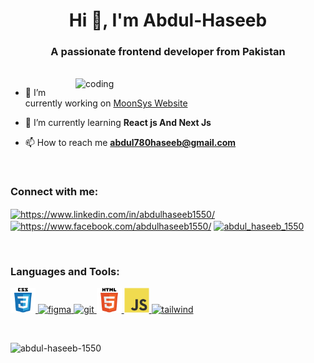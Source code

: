 <h1 align="center">Hi 👋, I'm Abdul-Haseeb</h1>
<h3 align="center">A passionate frontend developer from Pakistan</h3>
<br>
<img src="https://gifdb.com/images/high/animated-man-computer-coding-nae6mec378lsg1i3.gif" align="right" width="400" alt="coding"/>


- 🔭 I’m currently working on [MoonSys Website](https://www.moonsys.co/)

- 🌱 I’m currently learning **React js And Next Js**

- 📫 How to reach me **abdul780haseeb@gmail.com**
 

<br><h3 align="left">Connect with me:</h3>
<p align="left">
<a href="https://linkedin.com/in/https://www.linkedin.com/in/abdulhaseeb1550/" target="blank"><img align="center" src="https://raw.githubusercontent.com/rahuldkjain/github-profile-readme-generator/master/src/images/icons/Social/linked-in-alt.svg" alt="https://www.linkedin.com/in/abdulhaseeb1550/" height="30" width="40" /></a>
<a href="https://fb.com/https://www.facebook.com/abdulhaseeb1550/" target="blank"><img align="center" src="https://raw.githubusercontent.com/rahuldkjain/github-profile-readme-generator/master/src/images/icons/Social/facebook.svg" alt="https://www.facebook.com/abdulhaseeb1550/" height="30" width="40" /></a>
<a href="https://instagram.com/abdul_haseeb_1550" target="blank"><img align="center" src="https://raw.githubusercontent.com/rahuldkjain/github-profile-readme-generator/master/src/images/icons/Social/instagram.svg" alt="abdul_haseeb_1550" height="30" width="40" /></a>
</p>
<br>
<h3 align="left">Languages and Tools:</h3>
<p align="left"> <a href="https://www.w3schools.com/css/" target="_blank" rel="noreferrer"> <img src="https://raw.githubusercontent.com/devicons/devicon/master/icons/css3/css3-original-wordmark.svg" alt="css3" width="40" height="40"/> </a> <a href="https://www.figma.com/" target="_blank" rel="noreferrer"> <img src="https://www.vectorlogo.zone/logos/figma/figma-icon.svg" alt="figma" width="40" height="40"/> </a> <a href="https://git-scm.com/" target="_blank" rel="noreferrer"> <img src="https://www.vectorlogo.zone/logos/git-scm/git-scm-icon.svg" alt="git" width="40" height="40"/> </a> <a href="https://www.w3.org/html/" target="_blank" rel="noreferrer"> <img src="https://raw.githubusercontent.com/devicons/devicon/master/icons/html5/html5-original-wordmark.svg" alt="html5" width="40" height="40"/> </a> <a href="https://developer.mozilla.org/en-US/docs/Web/JavaScript" target="_blank" rel="noreferrer"> <img src="https://raw.githubusercontent.com/devicons/devicon/master/icons/javascript/javascript-original.svg" alt="javascript" width="40" height="40"/> </a> <a href="https://tailwindcss.com/" target="_blank" rel="noreferrer"> <img src="https://www.vectorlogo.zone/logos/tailwindcss/tailwindcss-icon.svg" alt="tailwind" width="40" height="40"/> </a> </p><br>

<p><img align="left" src="https://github-readme-stats.vercel.app/api/top-langs?username=abdul-haseeb-1550&show_icons=true&locale=en&layout=compact" alt="abdul-haseeb-1550" /></p><br>
